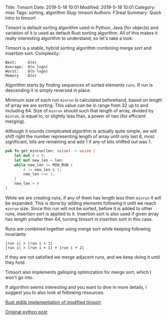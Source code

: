 Title: Timsort
Date: 2019-5-18 10:01
Modified: 2019-5-18 10:01
Category: misc
Tags: sorting, algorithm
Slug: timsort
Authors: F3real
Summary: Quick intro to timsort



Timsort is default sorting algorithm used in Python, Java (for objects) and variation of it is used as default Rust sorting algorithm. All of this makes it really interesting algorithm to understand, so let's take a look:

Timsort is a stable, hybrid sorting algorithm combining merge sort and insertion sort. Complexity:

~~~text
Best:     O(n)
Average:  O(n logn)
Worst:    O(n logn)
Memory    O(n)
~~~

Algorithm starts by finding sequences of sorted elements `runs`. If run is descending it is simply reversed in place. 

Minimum size of each run `minrun` is calculated beforehand, based on length of array we are sorting. This value can be in range from 32 up to and including 64. Size of `minrun` should such that length of array, divided by `minrun`, is equal to, or slightly less than, a power of two (for efficient merging).

Although it sounds complicated algorithm is actually quite simple, we will shift right the number representing length of array until only last 6, most significant, bits are remaining and add 1 if any of bits shifted out was 1.

~~~rust
pub fn get_minrun(len: usize) -> usize {
    let mut r = 0;
    let mut new_len = len;
    while new_len >= MIN_RUN {
        r |= new_len & 1;
        new_len >>= 1;
    }
    new_len + r
}
~~~

While we are creating runs, if any of them has length less then `minrun` it will be expanded. This is done by adding elements following it until we reach `minrun` size. Since this run will not be sorted, before it is added to other runs, insertion sort is applied to it. Insertion sort is also used if given array has length smaller then 64, turning timsort in insertion sort in this case.

Runs are combined together using merge sort while keeping following invariants:
~~~text
|run i| > |run i + 1|
|run i| > |run i + 1| + |run i + 2|
~~~

If they are not satisfied we merge adjacent runs, and we keep doing it until they hold.

Timsort also implements galloping optimization for merge sort, which I won't go into.

If algorithm seems interesting and you want to dive in more details, I suggest you to also look at following resources:

[Rust stdlib implementation of modified timsort](https://github.com/rust-lang/rust/blob/master/src/liballoc/slice.rs)

[Original python post](https://svn.python.org/projects/python/trunk/Objects/listsort.txt)